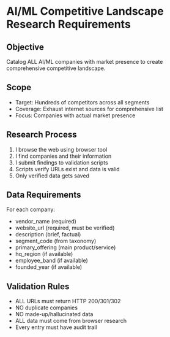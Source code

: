 # AI/ML Competitive Landscape Research Requirements

## Objective
Catalog ALL AI/ML companies with market presence to create comprehensive competitive landscape.

## Scope
- Target: Hundreds of competitors across all segments
- Coverage: Exhaust internet sources for comprehensive list
- Focus: Companies with actual market presence

## Research Process
1. I browse the web using browser tool
2. I find companies and their information
3. I submit findings to validation scripts
4. Scripts verify URLs exist and data is valid
5. Only verified data gets saved

## Data Requirements
For each company:
- vendor_name (required)
- website_url (required, must be verified)
- description (brief, factual)
- segment_code (from taxonomy)
- primary_offering (main product/service)
- hq_region (if available)
- employee_band (if available)
- founded_year (if available)

## Validation Rules
- ALL URLs must return HTTP 200/301/302
- NO duplicate companies
- NO made-up/hallucinated data
- ALL data must come from browser research
- Every entry must have audit trail
